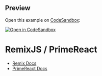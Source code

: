 ## Preview

Open this example on [CodeSandbox](https://codesandbox.com):

[![Open in CodeSandbox](https://codesandbox.io/static/img/play-codesandbox.svg)](https://codesandbox.io/s/intelligent-ben-d3hhne)

# RemixJS / PrimeReact

- [Remix Docs](https://remix.run/docs)
- [PrimeReact Docs](https://primefaces.org/primereact/setup/)